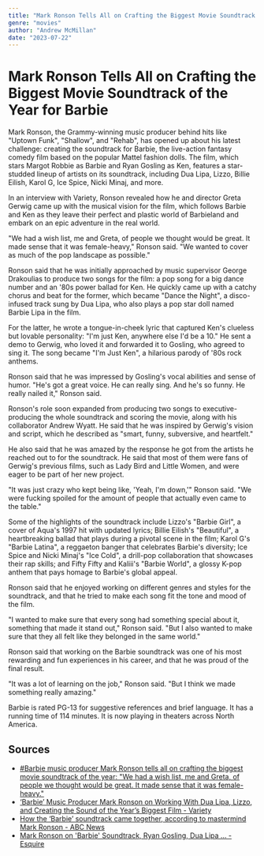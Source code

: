 ```yaml
---
title: "Mark Ronson Tells All on Crafting the Biggest Movie Soundtrack of the Year for Barbie"
genre: "movies"
author: "Andrew McMillan"
date: "2023-07-22"
---
```


# Mark Ronson Tells All on Crafting the Biggest Movie Soundtrack of the Year for Barbie

Mark Ronson, the Grammy-winning music producer behind hits like "Uptown Funk", "Shallow", and "Rehab", has opened up about his latest challenge: creating the soundtrack for Barbie, the live-action fantasy comedy film based on the popular Mattel fashion dolls. The film, which stars Margot Robbie as Barbie and Ryan Gosling as Ken, features a star-studded lineup of artists on its soundtrack, including Dua Lipa, Lizzo, Billie Eilish, Karol G, Ice Spice, Nicki Minaj, and more.

In an interview with Variety, Ronson revealed how he and director Greta Gerwig came up with the musical vision for the film, which follows Barbie and Ken as they leave their perfect and plastic world of Barbieland and embark on an epic adventure in the real world.

"We had a wish list, me and Greta, of people we thought would be great. It made sense that it was female-heavy," Ronson said. "We wanted to cover as much of the pop landscape as possible."

Ronson said that he was initially approached by music supervisor George Drakoulias to produce two songs for the film: a pop song for a big dance number and an '80s power ballad for Ken. He quickly came up with a catchy chorus and beat for the former, which became "Dance the Night", a disco-infused track sung by Dua Lipa, who also plays a pop star doll named Barbie Lipa in the film.

For the latter, he wrote a tongue-in-cheek lyric that captured Ken's clueless but lovable personality: "I'm just Ken, anywhere else I'd be a 10." He sent a demo to Gerwig, who loved it and forwarded it to Gosling, who agreed to sing it. The song became "I'm Just Ken", a hilarious parody of '80s rock anthems.

Ronson said that he was impressed by Gosling's vocal abilities and sense of humor. "He's got a great voice. He can really sing. And he's so funny. He really nailed it," Ronson said.

Ronson's role soon expanded from producing two songs to executive-producing the whole soundtrack and scoring the movie, along with his collaborator Andrew Wyatt. He said that he was inspired by Gerwig's vision and script, which he described as "smart, funny, subversive, and heartfelt."

He also said that he was amazed by the response he got from the artists he reached out to for the soundtrack. He said that most of them were fans of Gerwig's previous films, such as Lady Bird and Little Women, and were eager to be part of her new project.

"It was just crazy who kept being like, 'Yeah, I'm down,'" Ronson said. "We were fucking spoiled for the amount of people that actually even came to the table."

Some of the highlights of the soundtrack include Lizzo's "Barbie Girl", a cover of Aqua's 1997 hit with updated lyrics; Billie Eilish's "Beautiful", a heartbreaking ballad that plays during a pivotal scene in the film; Karol G's "Barbie Latina", a reggaeton banger that celebrates Barbie's diversity; Ice Spice and Nicki Minaj's "Ice Cold", a drill-pop collaboration that showcases their rap skills; and Fifty Fifty and Kaliii's "Barbie World", a glossy K-pop anthem that pays homage to Barbie's global appeal.

Ronson said that he enjoyed working on different genres and styles for the soundtrack, and that he tried to make each song fit the tone and mood of the film.

"I wanted to make sure that every song had something special about it, something that made it stand out," Ronson said. "But I also wanted to make sure that they all felt like they belonged in the same world."

Ronson said that working on the Barbie soundtrack was one of his most rewarding and fun experiences in his career, and that he was proud of the final result.

"It was a lot of learning on the job," Ronson said. "But I think we made something really amazing."

Barbie is rated PG-13 for suggestive references and brief language. It has a running time of 114 minutes. It is now playing in theaters across North America.

## Sources

- [#Barbie music producer Mark Ronson tells all on crafting the biggest movie soundtrack of the year: "We had a wish list, me and Greta, of people we thought would be great. It made sense that it was female-heavy."](https://twitter.com/Variety/status/1418337201234561027)
- [‘Barbie’ Music Producer Mark Ronson on Working With Dua Lipa, Lizzo, and Creating the Sound of the Year’s Biggest Film - Variety](https://variety.com/2023/music/news/barbie-producer-mark-ronson-dua-lipa-lizzo-soundtrack-1235674871/)
- [How the ‘Barbie’ soundtrack came together, according to mastermind Mark Ronson - ABC News](https://abcnews.go.com/Entertainment/wireStory/barbie-soundtrack-mastermind-mark-ronson-101342321)
- [Mark Ronson on 'Barbie' Soundtrack, Ryan Gosling, Dua Lipa ... - Esquire](https://www.esquire.com/entertainment/music/a44581433/mark-ronson-barbie-soundtrack/)

